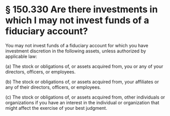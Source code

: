 # § 150.330   Are there investments in which I may not invest funds of a fiduciary account?

You may not invest funds of a fiduciary account for which you have investment discretion in the following assets, unless authorized by applicable law:


(a) The stock or obligations of, or assets acquired from, you or any of your directors, officers, or employees.


(b) The stock or obligations of, or assets acquired from, your affiliates or any of their directors, officers, or employees.


(c) The stock or obligations of, or assets acquired from, other individuals or organizations if you have an interest in the individual or organization that might affect the exercise of your best judgment.




